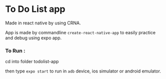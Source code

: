 # To Do List app

Made in react native by using CRNA.

App is made by commandline `create-react-native-app` to easily practice and debug using expo app.


### To Run :
cd into folder todolist-app

then type `expo start` to run in `adb` device, ios simulator or android emulator. 
 
